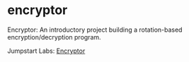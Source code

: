 # encryptor
Encryptor: An introductory project building a rotation-based encryption/decryption program. <br>

Jumpstart Labs: <a href="http://tutorials.jumpstartlab.com/projects/encryptor.html">Encryptor</a>
